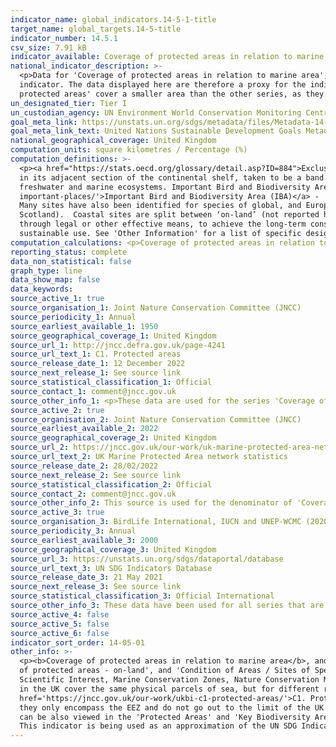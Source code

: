 ```yaml
---
indicator_name: global_indicators.14-5-1-title
target_name: global_targets.14-5-title
indicator_number: 14.5.1
csv_size: 7.91 kB
indicator_available: Coverage of protected areas in relation to marine areas
national_indicator_description: >-
  <p>Data for 'Coverage of protected areas in relation to marine area', and 'Protected marine area' encompass UK waters including the the extended continental shelf. This is a larger area that the Exclusive Economic Zone (EEZ), which is what is asked for in the global metadata for this
  indicator. The data displayed here are therefore a proxy for the indicator. Data for the EEZ only are available for 2022 on <a href='https://www.ibat-alliance.org/country_profiles/GBR'>IBAT</a>.</p><p>Data for 'Average proportion of Marine Key Biodiversity Areas (KBAs) covered by
  protected areas' cover a smaller area than the other series, as they only encompass the Exclusive Economic Zone. These data are therefore not a proxy.</p>
un_designated_tier: Tier I
un_custodian_agency: UN Environment World Conservation Monitoring Centre (UNEP-WCMC), BirdLife International (BLI), International Union for Conservation of Nature (IUCN)
goal_meta_link: https://unstats.un.org/sdgs/metadata/files/Metadata-14-05-01.pdf
goal_meta_link_text: United Nations Sustainable Development Goals Metadata (PDF 293 KB)
national_geographical_coverage: United Kingdom
computation_units: square kilometres / Percentage (%)
computation_definitions: >-
  <p><a href="https://stats.oecd.org/glossary/detail.asp?ID=884">Exclusive Economic Zone (EEZ)</a> - A concept adopted at the Third United Nations Conference on the Law of the Sea (1982), whereby a coastal State assumes jurisdiction over the exploration and exploitation of marine resources
  in its adjacent section of the continental shelf, taken to be a band extending 200 miles from the shore.</p><p><a href='https://www.keybiodiversityareas.org/'>Key Biodiversity Area (KBA)</a> - 'Sites contributing significantly to the global persistence of biodiversity’, in terrestrial,
  freshwater and marine ecosystems. Important Bird and Biodiversity Areas (IBAs) make up the UK Marine KBAs, as there are currently no <a href="https://zeroextinction.org/">Alliance for Zero Extinction</a> sites in the UK.</p><p><a href='https://www.birdlife.org/projects/ibas-mapping-most-
  important-places/'>Important Bird and Biodiversity Area (IBA)</a> - 'Selected on the basis of the bird numbers and species complements they hold. IBAs are particularly important for species that congregate in large numbers, such as wintering and passage waterbirds and breeding seabirds.
  Many sites have also been identified for species of global, and European/EU conservation concern.'</p><p>Marine area - Marine area includes areas out to the limit of the UK continental shelf. The boundary between  areas on-land and at-sea is mean high water (mean high water spring in
  Scotland).  Coastal sites are split between ‘on-land’ (not reported here) and ‘at-sea’ if they cross the mean high water mark.</p><p><a href='https://www.iucn.org/theme/protected-areas/about'>Protected area</a> - Clearly defined geographical spaces, recognized, dedicated and managed,
  through legal or other effective means, to achieve the long-term conservation of nature with associated ecosystem services and cultural values. Importantly, a variety of specific management objectives are recognised within this definition, spanning conservation, restoration, and
  sustainable use. See 'Other Information' for a list of specific designations.</p>
computation_calculations: <p>Coverage of protected areas in relation to marine area = Protected marine area / total UK at-sea area (885,430 km<sup>2</sup>)</p><p>Protected marine area (square kilometres) = Protected marine area (million hectares) x 10,000</p>
reporting_status: complete
data_non_statistical: false
graph_type: line
data_show_map: false
data_keywords:
source_active_1: true
source_organisation_1: Joint Nature Conservation Committee (JNCC)
source_periodicity_1: Annual
source_earliest_available_1: 1950
source_geographical_coverage_1: United Kingdom
source_url_1: http://jncc.defra.gov.uk/page-4241
source_url_text_1: C1. Protected areas
source_release_date_1: 12 December 2022
source_next_release_1: See source link
source_statistical_classification_1: Official
source_contact_1: comment@jncc.gov.uk
source_other_info_1: <p>These data are used for the series 'Coverage of protected areas in relation to marine areas (national data)', and 'Protected marine area (national data)'.</p><p> Scroll to the bottom of the page for the link to the data download and technical background document.</p>
source_active_2: true
source_organisation_2: Joint Nature Conservation Committee (JNCC)
source_earliest_available_2: 2022
source_geographical_coverage_2: United Kingdom
source_url_2: https://jncc.gov.uk/our-work/uk-marine-protected-area-network-statistics/
source_url_text_2: UK Marine Protected Area network statistics
source_release_date_2: 28/02/2022
source_next_release_2: See source link
source_statistical_classification_2: Official
source_contact_2: comment@jncc.gov.uk
source_other_info_2: This source is used for the denominator of 'Coverage of protected areas in relation to marine areas (national data)'.
source_active_3: true
source_organisation_3: BirdLife International, IUCN and UNEP-WCMC (2020)
source_periodicity_3: Annual
source_earliest_available_3: 2000
source_geographical_coverage_3: United Kingdom
source_url_3: https://unstats.un.org/sdgs/dataportal/database
source_url_text_3: UN SDG Indicators Database
source_release_date_3: 21 May 2021
source_next_release_3: See source link
source_statistical_classification_3: Official International
source_other_info_3: These data have been used for all series that are not marked 'national'
source_active_4: false
source_active_5: false
source_active_6: false
indicator_sort_order: 14-05-01
other_info: >-
  <p><b>Coverage of protected areas in relation to marine area</b>, and <b>Protected marine area</b></p><p>These data are a component of UK Biodiversity Indicator <a href="http://jncc.defra.gov.uk/page-4241">  C1. Protected areas</a> which comprises two additional measures, 'Total extent
  of protected areas - on-land', and 'Condition of Areas / Sites of Special Scientific Interest'.</p><p>Data are based on calendar year of site designation.</p><p>Marine protected areas consist of the following site designations - Areas of Special Scientific Interest, Sites of Special
  Scientific Interest, Marine Conservation Zones, Nature Conservation Marine Protected Areas, Ramsar Sites, Special Areas of Conservation (including candidate Special Areas of Conservation and Sites of Community Importance), and Special Protection Areas. </p><p>Many marine protected areas
  in the UK cover the same physical parcels of sea, but for different reasons; as a result the designation types can overlap. These overlaps are removed prior to calculation of area, to avoid double-counting.</p><p> See the UKBI 2021 C1 - Technical Background Document on <a
  href='https://jncc.gov.uk/our-work/ukbi-c1-protected-areas/'>C1. Protected Areas</a> for more information on methodology.</p><p><b>Average proportion of Marine Key Biodiversity Areas (KBAs) covered by protected areas</b></p><p>These data cover a smaller area than the other series, as
  they only encompass the EEZ and do not go out to the limit of the UK continental shelf.</p><p>The list of protected area designations is given on the <a href='https://www.ibat-alliance.org/country_profiles/GBR'>Integrated biodiversity Assessment Tool (IBAT)</a>. Maps of this indicator
  can be also viewed in the 'Protected Areas' and 'Key Biodiversity Areas' tabs on <a href='https://www.ibat-alliance.org/country_profiles/GBR'>IBAT</a>.</p><p>For more information see the <a href='https://unstats.un.org/sdgs/metadata/?Text=&Goal=14&Target=14.5'>14.5.1 UN metadata</a>.</p>
  This indicator is being used as an approximation of the UN SDG Indicator. Where possible, we will work to identify or develop UK data to meet the global indicator specification. This indicator has been identified in collaboration with topic experts.
---
```

